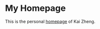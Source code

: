 # My Homepage

This is the personal [homepage](https://zhi-xuan-chen.github.io/homepage/) of Kai Zheng.
